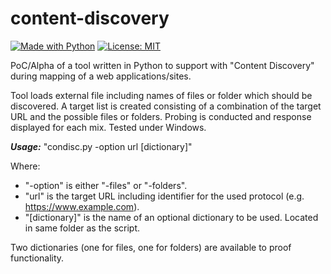 # content-discovery
[![Made with Python](https://img.shields.io/badge/Made%20with-Python-blue.svg)](https://www.python.org/)
[![License: MIT](https://img.shields.io/badge/License-MIT-red.svg)](https://opensource.org/licenses/MIT)

PoC/Alpha of a tool written in Python to support with "Content Discovery" during mapping of a web applications/sites.

Tool loads external file including names of files or folder which should be discovered. A target list is created consisting of a combination of the target URL and the possible files or folders. Probing is conducted and response displayed for each mix. Tested under Windows.

***Usage:*** "condisc.py -option url [dictionary]"

Where: 
* "-option" is either "-files" or "-folders".
* "url" is the target URL including identifier for the used protocol (e.g. https://www.example.com).
* "\[dictionary]" is the name of an optional dictionary to be used. Located in same folder as the script.

Two dictionaries (one for files, one for folders) are available to proof functionality. 
